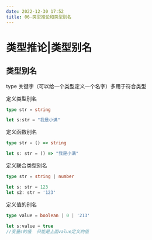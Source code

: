 ```yaml
---
date: 2022-12-30 17:52
title: 06-类型推论和类型别名
---
```


# 类型推论|类型别名

## 类型别名
type 关键字（可以给一个类型定义一个名字）多用于符合类型

 定义类型别名
```ts
type str = string

let s:str = "我是小满"
```

定义函数别名
```ts
type str = () => string

let s: str = () => "我是小满"
```

定义联合类型别名
```ts
type str = string | number

let s: str = 123 
let s2: str = '123'
```

定义值的别名
```ts
type value = boolean | 0 | '213'
  
let s:value = true
//变量s的值  只能是上面value定义的值
```